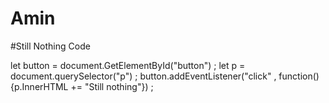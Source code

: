 # Amin
#Still Nothing Code 

let button = document.GetElementById("button") ;
let p = document.querySelector("p") ; 
button.addEventListener("click" , function(){p.InnerHTML += "Still nothing"}) ; 
